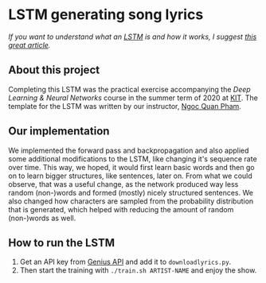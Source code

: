 LSTM generating song lyrics
===

_If you want to understand what an [LSTM](https://en.wikipedia.org/wiki/Long_short-term_memory) is and how it works, I suggest [this great article](https://colah.github.io/posts/2015-08-Understanding-LSTMs/)._

## About this project
Completing this LSTM was the practical exercise accompanying the _Deep Learning & Neural Networks_ course in the summer term of 2020 at [KIT](https://www.kit.edu).
The template for the LSTM was written by our instructor, [Ngoc Quan Pham](https://github.com/quanpn90).

## Our implementation
We implemented the forward pass and backpropagation and also applied some additional modifications to the LSTM, like changing it's sequence rate over time.
This way, we hoped, it would first learn basic words and then go on to learn bigger structures, like sentences, later on.
From what we could observe, that was a useful change, as the network produced way less random (non-)words and formed (mostly) nicely structured sentences.
We also changed how characters are sampled from the probability distribution that is generated, which helped with reducing the amount of random (non-)words as well.

## How to run the LSTM

1. Get an API key from [Genius API](https://docs.genius.com/) and add it to `downloadlyrics.py`.
2. Then start the training with `./train.sh ARTIST-NAME` and enjoy the show.
